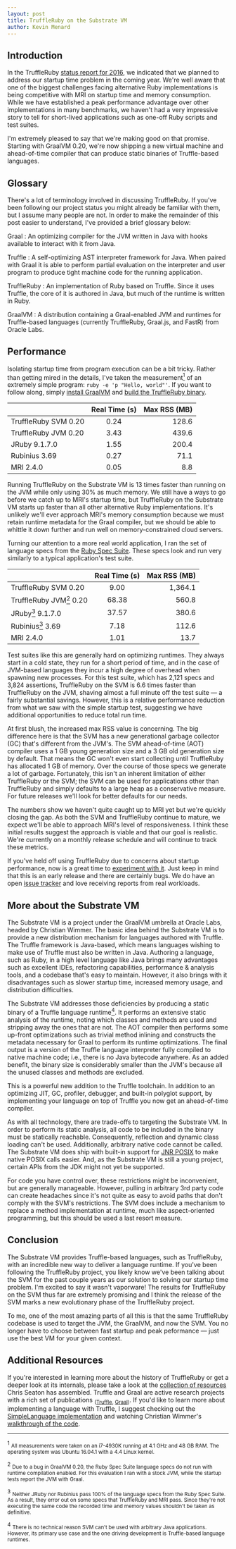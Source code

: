 ```yaml
---
layout: post
title: TruffleRuby on the Substrate VM
author: Kevin Menard
---
```


Introduction
------------

In the TruffleRuby [status report for 2016](http://lists.ruby-lang.org/pipermail/jruby/2017-January/000511.html), we indicated that we planned to address our startup time problem in the coming year.
We're well aware that one of the biggest challenges facing alternative Ruby implementations is being competitive with MRI on startup time and memory consumption.
While we have established a peak performance advantage over other implementations in many benchmarks, we haven't had a very impressive story to tell for short-lived applications such as one-off Ruby scripts and test suites.

I'm extremely pleased to say that we're making good on that promise.
Starting with GraalVM 0.20, we're now shipping a new virtual machine and ahead-of-time compiler that can produce static binaries of Truffle-based languages.

Glossary
--------

There's a lot of terminology involved in discussing TruffleRuby.
If you've been following our project status you might already be familiar with them, but I assume many people are not.
In order to make the remainder of this post easier to understand, I've provided a brief glossary below:

Graal
: An optimizing compiler for the JVM written in Java with hooks available to interact with it from Java.

Truffle
: A self-optimizing AST interpreter framework for Java. When paired with Graal it is able to perform partial evaluation on the interpreter and user program to produce tight machine code for the running application.

TruffleRuby
: An implementation of Ruby based on Truffle. Since it uses Truffle, the core of it is authored in Java, but much of the runtime is written in Ruby.

GraalVM
: A distribution containing a Graal-enabled JVM and runtimes for Truffle-based languages (currently TruffleRuby, Graal.js, and FastR) from Oracle Labs.

Performance
-----------

Isolating startup time from program execution can be a bit tricky.
Rather than getting mired in the details, I've taken the measurement<a href="#footnote_1"><sup>1</sup></a> of an extremely simple program: `ruby -e 'p "Hello, world"'`.
If you want to follow along, simply [install GraalVM](https://github.com/graalvm/truffleruby/blob/master/doc/user/using-graalvm.md) and [build the TruffleRuby binary](https://github.com/graalvm/truffleruby/blob/master/doc/user/svm.md).

|                      | Real Time (s) | Max RSS (MB) |
|----------------------|:-------------:|-------------:|
| TruffleRuby SVM 0.20 | 0.24          | 128.6        |
| TruffleRuby JVM 0.20 | 3.43          | 439.6        |
| JRuby 9.1.7.0        | 1.55          | 200.4        |
| Rubinius 3.69        | 0.27          | 71.1         |
| MRI 2.4.0            | 0.05          | 8.8          |

Running TruffleRuby on the Substrate VM is 13 times faster than running on the JVM while only using 30% as much memory.
We still have a ways to go before we catch up to MRI's startup time, but TruffleRuby on the Substrate VM starts up faster than all other alternative Ruby implementations.
It's unlikely we'll ever approach MRI's memory consumption because we must retain runtime metadata for the Graal compiler, but we should be able to whittle it down further and run well on memory-constrained cloud servers.

Turning our attention to a more real world application, I ran the set of language specs from the [Ruby Spec Suite](https://github.com/ruby/spec).
These specs look and run very similarly to a typical application's test suite.

|                                                            | Real Time (s) | Max RSS (MB) |
|------------------------------------------------------------|:-------------:|-------------:|
| TruffleRuby SVM 0.20                                       | 9.00          | 1,364.1      |
| TruffleRuby JVM<a href="#footnote_2"><sup>2</sup></a> 0.20 | 68.38         | 560.8        |
| JRuby<a href="#footnote_3"><sup>3</sup></a> 9.1.7.0        | 37.57         | 380.6        |
| Rubinius<a href="#footnote_3"><sup>3</sup></a>  3.69       | 7.18          | 112.6        |
| MRI 2.4.0                                                  | 1.01          | 13.7         |

Test suites like this are generally hard on optimizing runtimes.
They always start in a cold state, they run for a short period of time, and in the case of JVM-based languages they incur a high degree of overhead when spawning new processes.
For this test suite, which has 2,121 specs and 3,824 assertions, TruffleRuby on the SVM is 6.6 times faster than TruffleRuby on the JVM, shaving almost a full minute off the test suite &mdash; a fairly substantial savings.
However, this is a relative performance reduction from what we saw with the simple startup test, suggesting we have additional opportunities to reduce total run time.

At first blush, the increased max RSS value is concerning.
The big difference here is that the SVM has a new generational garbage collector (GC) that's different from the JVM's.
The SVM ahead-of-time (AOT) compiler uses a 1 GB young generation size and a 3 GB old generation size by default.
That means the GC won't even start collecting until TruffleRuby has allocated 1 GB of memory.
Over the course of those specs we generate a lot of garbage.
Fortunately, this isn't an inherent limitation of either TruffleRuby or the SVM; the SVM can be used for applications other than TruffleRuby and simply defaults to a large heap as a conservative measure.
For future releases we'll look for better defaults for our needs.

The numbers show we haven't quite caught up to MRI yet but we're quickly closing the gap.
As both the SVM and TruffleRuby continue to mature, we expect we'll be able to approach MRI's level of responsiveness.
I think these initial results suggest the approach is viable and that our goal is realistic.
We're currently on a monthly release schedule and will continue to track these metrics.

If you've held off using TruffleRuby due to concerns about startup performance, now is a great time to [experiment with it](https://github.com/graalvm/truffleruby).
Just keep in mind that this is an early release and there are certainly bugs.
We do have an open [issue tracker](https://github.com/graalvm/truffleruby/issues) and love receiving reports from real workloads.


More about the Substrate VM
---------------------------

The Substrate VM is a project under the GraalVM umbrella at Oracle Labs, headed by Christian Wimmer.
The basic idea behind the Substrate VM is to provide a new distribution mechanism for languages authored with Truffle.
The Truffle framework is Java-based, which means languages wishing to make use of Truffle must also be written in Java.
Authoring a language, such as Ruby, in a high level language like Java brings many advantages such as excellent IDEs, refactoring capabilities, performance &amp; analysis tools, and a codebase that's easy to maintain.
However, it also brings with it disadvantages such as slower startup time, increased memory usage, and distribution difficulties.

The Substrate VM addresses those deficiencies by producing a static binary of a Truffle language runtime<a href="#footnote_4"><sup>4</sup></a>.
It performs an extensive static analysis of the runtime, noting which classes and methods are used and stripping away the ones that are not.
The AOT compiler then performs some up-front optimizations such as trivial method inlining and constructs the metadata necessary for Graal to perform its runtime optimizations.
The final output is a version of the Truffle language interpreter fully compiled to native machine code; i.e., there is no Java bytecode anywhere.
As an added benefit, the binary size is considerably smaller than the JVM's because all the unused classes and methods are excluded.

This is a powerful new addition to the Truffle toolchain.
In addition to an optimizing JIT, GC, profiler, debugger, and built-in polyglot support, by implementing your language on top of Truffle you now get an ahead-of-time compiler.

As with all technology, there are trade-offs to targeting the Substrate VM.
In order to perform its static analysis, all code to be included in the binary must be statically reachable.
Consequently, reflection and dynamic class loading can't be used.
Additionally, arbitrary native code cannot be called.
The Substrate VM does ship with built-in support for [JNR POSIX](https://github.com/jnr/jnr-posix) to make native POSIX calls easier.
And, as the Substrate VM is still a young project, certain APIs from the JDK might not yet be supported.

For code you have control over, these restrictions might be inconvenient, but are generally manageable.
However, pulling in arbitrary 3rd party code can create headaches since it's not quite as easy to avoid paths that don't comply with the SVM's restrictions.
The SVM does include a mechanism to replace a method implementation at runtime, much like aspect-oriented programming, but this should be used a last resort measure.


Conclusion
----------

The Substrate VM provides Truffle-based languages, such as TruffleRuby, with an incredible new way to deliver a language runtime.
If you've been following the TruffleRuby project, you likely know we've been talking about the SVM for the past couple years as our solution to solving our startup time problem.
I'm excited to say it wasn't vaporware!
The results for TruffleRuby on the SVM thus far are extremely promising and I think the release of the SVM marks a new evolutionary phase of the TruffleRuby project.

To me, one of the most amazing parts of all this is that the same TruffleRuby codebase is used to target the JVM, the GraalVM, and now the SVM.
You no longer have to choose between fast startup and peak peformance &mdash; just use the best VM for your given context.


Additional Resources
--------------------

If you're interested in learning more about the history of TruffleRuby or get a deeper look at its internals, please take a look at the [collection of resources](http://chrisseaton.com/rubytruffle/) Chris Seaton has assembled.
Truffle and Graal are active research projects with a rich set of publications <sub>([Truffle](https://github.com/graalvm/truffle/blob/master/docs/Publications.md), [Graal](https://github.com/graalvm/graal-core/blob/master/docs/Publications.md))</sub>.
If you'd like to learn more about implementing a language with Truffle, I suggest checking out the [SimpleLanguage implementation](https://github.com/graalvm/simplelanguage) and watching Christian Wimmer's [walkthrough of the code](https://www.youtube.com/watch?v=FJY96_6Y3a4).

<hr/>

<a name="footnote_1"></a>
<sup>1</sup>
<small>
  All measurements were taken on an i7-4930K running at 4.1 GHz and 48 GB RAM.
  The operating system was Ubuntu 16.04.1 with a 4.4 Linux kernel.
</small>

<a name="footnote_2"></a>
<sup>2</sup>
<small>
  Due to a bug in GraalVM 0.20, the Ruby Spec Suite language specs do not run with runtime compilation enabled.
  For this evaluation I ran with a stock JVM, while the startup tests report the JVM with Graal.
</small>

<a name="footnote_3"></a>
<sup>3</sup>
<small>
  Neither JRuby nor Rubinius pass 100% of the language specs from the Ruby Spec Suite.
  As a result, they error out on some specs that TruffleRuby and MRI pass.
  Since they're not executing the same code the recorded time and memory values shouldn't be taken as definitive.
</small>

<a name="footnote_4"></a>
<sup>4</sup>
<small>
  There is no technical reason SVM can't be used with arbitrary Java applications.
  However, its primary use case and the one driving development is Truffle-based language runtimes.
</small>
